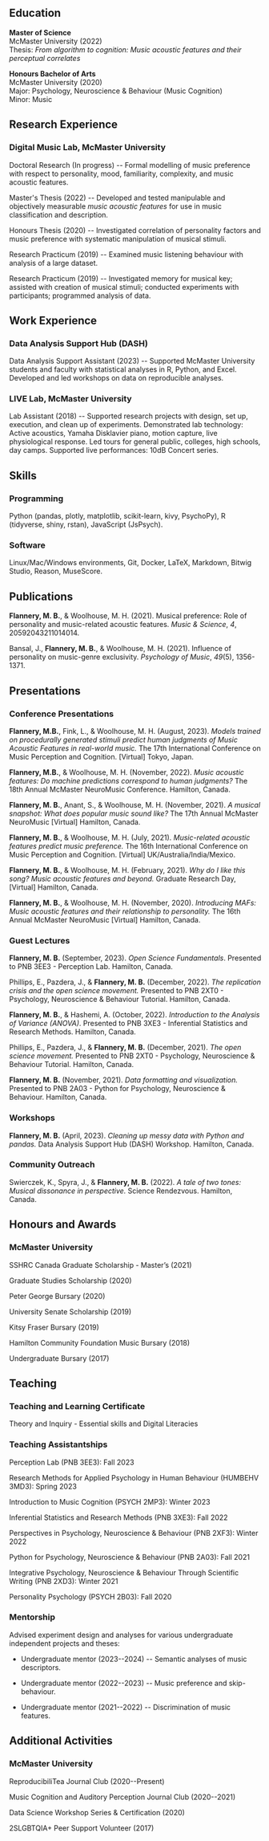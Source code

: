 ## Education

**Master of Science**  
McMaster University (2022)  
Thesis: *From algorithm to cognition: Music acoustic features and their perceptual correlates*

**Honours Bachelor of Arts**  
McMaster University (2020)  
Major: Psychology, Neuroscience & Behaviour (Music Cognition)  
Minor: Music

## Research Experience

### Digital Music Lab, McMaster University

Doctoral Research (In progress) -- Formal modelling of music preference with respect to personality, mood, familiarity, complexity, and music acoustic features.

Master's Thesis (2022) -- Developed and tested manipulable and objectively measurable *music acoustic features* for use in music classification and description.

Honours Thesis (2020) -- Investigated correlation of personality factors and music preference with systematic manipulation of musical stimuli.

Research Practicum (2019) -- Examined music listening behaviour with analysis of a large dataset.

Research Practicum (2019) -- Investigated memory for musical key; assisted  with  creation  of  musical  stimuli;  conducted experiments with participants; programmed analysis of data.

## Work Experience 

### Data Analysis Support Hub (DASH)

Data Analysis Support Assistant (2023) -- Supported McMaster University students and faculty with statistical analyses in R, Python, and Excel. Developed and led workshops on data on reproducible analyses.

### LIVE Lab, McMaster University

Lab Assistant (2018) -- Supported research projects with design, set up, execution, and clean up of experiments. Demonstrated lab technology: Active acoustics, Yamaha Disklavier piano, motion capture, live physiological response. Led tours for general public, colleges, high schools, day camps. Supported live performances: 10dB Concert series.

## Skills

### Programming

Python (pandas, plotly, matplotlib, scikit-learn, kivy, PsychoPy), R (tidyverse, shiny, rstan), JavaScript (JsPsych).

### Software

Linux/Mac/Windows environments, Git, Docker, LaTeX, Markdown, Bitwig Studio, Reason, MuseScore.

## Publications

**Flannery, M. B.**, & Woolhouse, M. H. (2021). Musical preference: Role of personality and music-related acoustic features. *Music & Science*, *4*, 20592043211014014.

Bansal, J., **Flannery, M. B.**, & Woolhouse, M. H. (2021). Influence of personality on music-genre exclusivity. *Psychology of Music*, *49*(5), 1356-1371.

## Presentations

### Conference Presentations

**Flannery, M.B.**, Fink, L., & Woolhouse, M. H. (August, 2023). *Models trained on procedurally generated stimuli predict human judgments of Music Acoustic Features in real-world music.* The 17th International Conference on Music Perception and Cognition. [Virtual] Tokyo, Japan.

**Flannery, M.B.**, & Woolhouse, M. H. (November, 2022). *Music acoustic features: Do machine predictions correspond to human judgments?* The 18th Annual McMaster NeuroMusic Conference. Hamilton, Canada.

**Flannery, M. B.**, Anant, S., & Woolhouse, M. H. (November, 2021). *A musical snapshot: What does popular music sound like?* The 17th Annual McMaster NeuroMusic [Virtual] Hamilton, Canada.

**Flannery, M. B.**, & Woolhouse, M. H. (July, 2021). *Music-related acoustic features predict music preference.* The 16th International Conference on Music Perception and Cognition. [Virtual] UK/Australia/India/Mexico.

**Flannery, M. B.**, & Woolhouse, M. H. (February, 2021). *Why do I like this song? Music acoustic features and beyond.* Graduate Research Day, [Virtual] Hamilton, Canada.

**Flannery, M. B.**, & Woolhouse, M. H. (November, 2020). *Introducing MAFs: Music acoustic features and their relationship to personality.* The 16th Annual McMaster NeuroMusic [Virtual] Hamilton, Canada.

### Guest Lectures

**Flannery, M. B.** (September, 2023). *Open Science Fundamentals*. Presented to PNB 3EE3 - Perception Lab. Hamilton, Canada.

Phillips, E., Pazdera, J., & **Flannery, M. B.** (December, 2022). *The replication crisis and the open science movement.* Presented to PNB 2XT0 - Psychology, Neuroscience & Behaviour Tutorial. Hamilton, Canada.

**Flannery, M. B.**, & Hashemi, A. (October, 2022). *Introduction to the Analysis of Variance (ANOVA)*. Presented to PNB 3XE3 - Inferential Statistics and Research Methods. Hamilton, Canada.

Phillips, E., Pazdera, J., & **Flannery, M. B.** (December, 2021). *The open science movement.* Presented to PNB 2XT0 - Psychology, Neuroscience & Behaviour Tutorial. Hamilton, Canada.

**Flannery, M. B.** (November, 2021). *Data formatting and visualization.* Presented to PNB 2A03 - Python for Psychology, Neuroscience & Behaviour. Hamilton, Canada.

### Workshops

**Flannery, M. B.** (April, 2023). *Cleaning up messy data with Python and pandas.* Data Analysis Support Hub (DASH) Workshop. Hamilton, Canada.

### Community Outreach

Swierczek, K., Spyra, J., & **Flannery, M. B.** (2022). *A tale of two tones: Musical dissonance in perspective.* Science Rendezvous. Hamilton, Canada.

## Honours and Awards

### McMaster University

SSHRC Canada Graduate Scholarship - Master’s (2021)

Graduate Studies Scholarship (2020)

Peter George Bursary (2020)

University Senate Scholarship (2019)

Kitsy Fraser Bursary (2019)

Hamilton Community Foundation Music Bursary (2018) 

Undergraduate Bursary (2017) 

## Teaching

### Teaching and Learning Certificate 

Theory and Inquiry - Essential skills and Digital Literacies

### Teaching Assistantships

Perception Lab (PNB 3EE3): Fall 2023

Research Methods for Applied Psychology in Human Behaviour (HUMBEHV 3MD3): Spring 2023

Introduction to Music Cognition (PSYCH 2MP3): Winter 2023

Inferential Statistics and Research Methods (PNB 3XE3): Fall 2022

Perspectives in Psychology, Neuroscience & Behaviour (PNB 2XF3): Winter 2022

Python for Psychology, Neuroscience & Behaviour (PNB 2A03): Fall 2021

Integrative Psychology, Neuroscience & Behaviour Through Scientific Writing (PNB 2XD3): Winter 2021

Personality Psychology (PSYCH 2B03): Fall 2020

### Mentorship 

Advised experiment design and analyses for various undergraduate independent projects and theses:

- Undergraduate mentor (2023--2024) -- Semantic analyses of music descriptors.

- Undergraduate mentor (2022--2023) -- Music preference and skip-behaviour.

- Undergraduate mentor (2021--2022) -- Discrimination of music features.

## Additional Activities

### McMaster University

ReproducibiliTea Journal Club (2020--Present)

Music Cognition and Auditory Perception Journal Club (2020--2021)

Data Science Workshop Series & Certification (2020)

2SLGBTQIA+ Peer Support Volunteer (2017)
